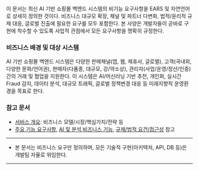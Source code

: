 이 문서는 최신 AI 기반 쇼핑몰 백엔드 시스템의 비기능 요구사항을 EARS 및 자연언어로 상세히 정의한 것이다. 비즈니스 대규모 확장, 채널 및 파트너 다변화, 법적/윤리적 규제 대응, 글로벌 진출에 필요한 요구를 모두 포함한다. 본 사양은 개발자들이 곧바로 구현에 착수할 수 있도록 사업적 관점에서 모든 요구사항을 명확히 규정한다.

### 비즈니스 배경 및 대상 시스템
AI 기반 쇼핑몰 백엔드 시스템은 다양한 판매채널(앱, 웹, 제휴사, 글로벌), 고객(국내외, 다양한 문화/언어권), 판매자(다품종, 대규모, 강/약소상), 관리자(사업/운영/정산/인증) 간의 거래 및 협업을 지원한다. 이 시스템은 AI/머신러닝 기반 추천, 개인화, 실시간 Fraud 감지, 데이터 분석, 대규모 트래픽, 글로벌 정책변경 대응 등 미래지향적 운영환경을 목표로 한다.

### 참고 문서
- [서비스 개요](./01-service-overview.md): 비즈니스 모델/시장/핵심가치/전략 등
- [주요 기능 요구사항](./03-functional-requirements.md), [AI 및 분석 비즈니스 기능](./12-ai-and-analytics-business-features.md), [규제/법적 요건/접근성](./14-compliance-and-legal-requirements.md) 참고

---
- 본 문서는 비즈니스 요구만 정의하며, 모든 기술적 구현(아키텍처, API, DB 등)은 개발팀 자율로 위임한다.
---